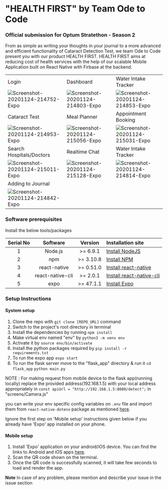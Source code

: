 # "HEALTH FIRST" by Team Ode to Code

### Official submission for Optum Stratethon - Season 2
From as simple as  writing your thoughts in your journal to a more advanced and efficient functionality of Cataract Detection Test, we team Ode to Code present you with our product HEALTH FIRST.
HEALTH FIRST aims at reducing cost of health services  with the help of our scalable Mobile Application built on React Native with Firbase at the backend.

<table>
  <tr>
  <td>Login</td>
     <td>Dashboard</td>
     <td>Water Intake Tracker</td>

  </tr>
  <tr>
    <td valign="top"><img src="https://i.ibb.co/Z1q7VnP/Screenshot-20201124-214752-Expo.jpg" alt="Screenshot-20201124-214752-Expo" border="0" /></td>
    <td valign="top"><img src="https://i.ibb.co/wWH375p/Screenshot-20201124-214803-Expo.jpg" alt="Screenshot-20201124-214803-Expo" border="0" /></td>
    <td valign="top"><img  src="https://i.ibb.co/7VzL0cr/Screenshot-20201124-214853-Expo.jpg" alt="Screenshot-20201124-214853-Expo" border="0" /></td>
  </tr>
  <tr>   <td>Cataract Test</td>
     <td>Meal Planner</td>
     <td>Appointment Booking</td>
  
  </tr>
  <tr>
    <td valign="top"><img src="https://i.ibb.co/nrCTz0T/Screenshot-20201124-214953-Expo.jpg" alt="Screenshot-20201124-214953-Expo" border="0" /></td>
    <td valign="top"><img src="https://i.ibb.co/yRrjCKz/Screenshot-20201124-215056-Expo.jpg" alt="Screenshot-20201124-215056-Expo" border="0" /></td>
    <td valign="top"><img src="https://i.ibb.co/ZY9CyMf/Screenshot-20201124-215031-Expo.jpg" alt="Screenshot-20201124-215031-Expo" border="0" /></td>
  </tr>
    <tr>
  <td>Search Hospitals/Doctors</td>
     <td>Realtime Chat </td>
     <td>Water Intake Tracker</td>

  </tr>
  <tr>
    <td valign="top"><img src="https://i.ibb.co/tCKpCzj/Screenshot-20201124-215011-Expo.jpg" alt="Screenshot-20201124-215011-Expo" border="0" /></td>
    <td valign="top"><img src="https://i.ibb.co/vwjzBHg/Screenshot-20201124-215128-Expo.jpg" alt="Screenshot-20201124-215128-Expo" border="0" /></td>
    <td valign="top"><img src="https://i.ibb.co/Q9ryGXq/Screenshot-20201124-214814-Expo.jpg" alt="Screenshot-20201124-214814-Expo" border="0" /></td>
  </tr>
     <tr>
  <td>Adding to Journal</td>

  </tr>
  <tr>
    <td valign="top"><img src="https://i.ibb.co/kBYHmmr/Screenshot-20201124-214842-Expo.jpg" alt="Screenshot-20201124-214842-Expo" border="0" /></td>
   
  </tr>
  
 </table>
 
### Software prerequisites
Install the below tools/packages

| Serial No |     Software     |  Version  | Installation site                                                          |
| :-------: | :--------------: | :-------: | :------------------------------------------------------------------------- |
|     1     |     Node.js      | >= 6.9.1  | [Install NodeJS](https://nodejs.org/en/download/)                          |
|     2     |       npm        | >= 3.10.8 | [Install NPM](https://www.npmjs.com/get-npm)                               |
|     3     |   react-native   | >= 0.51.0 | [Install react-native](https://www.npmjs.com/package/react-native)         |
|     4     | react-native-cli | >= 2.0.1  | [Install react-native-cli](https://www.npmjs.com/package/react-native-cli) |
|     5     |       expo       | >= 47.1.1 | [Install Expo](https://www.npmjs.com/package/exp)                          |

### Setup Instructions

#### System setup

1. Clone the repo with `git clone [REPO_URL]` command
2. Switch to the project's root directory in terminal
3. Install the dependencies by running `npm install`
4. Make virtual env named "env" by `python3 -m venv env`
5. Activate it by `source env/bin/activate`
6. Install the python packages required by `pip install -r requirements.txt`
7. To run the expo app `expo start`
8. To run the flask server move to the "flask_app" directory & run it `cd flask_app` `python main.py`

NOTE : For making request from mobile device to the flask app(running locally) replace the provided address(192.168.1.5) with your local address appropriately in `const apiUrl = "http://192.168.1.5:8080/detect";` in "screens/Camera.js"

you can write your env specific config variables on `.env` file and import them from `react-native-dotenv` package as mentioned [here](https://github.com/zetachang/react-native-dotenv#usage).

Ignore the first step on 'Mobile setup' instructions given below if you already have 'Expo' app installed on your phone.

#### Mobile setup

1. Install 'Expo' application on your android/iOS device. You can find the links to Android and iOS apps [here](https://expo.io/tools#client).
2. Scan the QR code shown on the terminal.
3. Once the QR code is successfully scanned, it will take few seconds to load and render the app.

**Note** In case of any problem, please mention and describe your issue in the issue section
